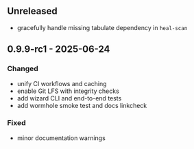 ## Unreleased
- gracefully handle missing tabulate dependency in `heal-scan`

## 0.9.9-rc1 - 2025-06-24
### Changed
- unify CI workflows and caching
- enable Git LFS with integrity checks
- add wizard CLI and end-to-end tests
- add wormhole smoke test and docs linkcheck
### Fixed
- minor documentation warnings
